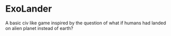 # ExoLander
 A basic civ like game inspired by the question of what if humans had landed on alien planet instead of earth?
